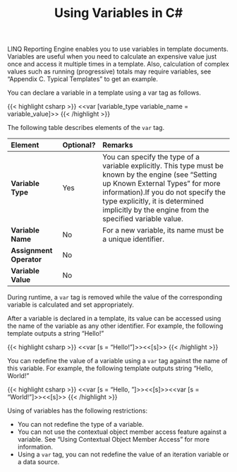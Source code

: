 ﻿---
title: Using Variables in C#
articleTitle: Using Variables
linktitle: Using Variables
description: "Use variables to calculate an expensive value just once and access it multiple times in template documents using C#."
type: docs
weight: 130
url: /net/using-variables/
aliases: [/net/template-syntax/#using-variables]
---

LINQ Reporting Engine enables you to use variables in template documents. Variables are useful when you need to calculate an expensive value just once and access it multiple times in a template. Also, calculation of complex values such as running (progressive) totals may require variables, see “Appendix C. Typical Templates” to get an example.

You can declare a variable in a template using a var tag as follows.

{{< highlight csharp >}}
<<var [variable_type variable_name = variable_value]>>
{{< /highlight >}}

The following table describes elements of the `var` tag.

|Element|Optional?|Remarks|
| :- | :- | :- |
|**Variable Type**|Yes|You can specify the type of a variable explicitly. This type must be known by the engine (see “Setting up Known External Types” for more information).If you do not specify the type explicitly, it is determined implicitly by the engine from the specified variable value.|
|**Variable Name**|No|For a new variable, its name must be a unique identifier.|
|**Assignment Operator**|No| |
|**Variable Value**|No| |


During runtime, a `var` tag is removed while the value of the corresponding variable is calculated and set appropriately.

After a variable is declared in a template, its value can be accessed using the name of the variable as any other identifier. For example, the following template outputs a string “Hello!”

{{< highlight csharp >}}
<<var [s = “Hello!”]>><<[s]>>
{{< /highlight >}}

You can redefine the value of a variable using a `var` tag against the name of this variable. For example, the following template outputs string “Hello, World!”

{{< highlight csharp >}}
<<var [s = “Hello, ”]>><<[s]>><<var [s = “World!”]>><<[s]>>
{{< /highlight >}}

Using of variables has the following restrictions:

- You can not redefine the type of a variable.
- You can not use the contextual object member access feature against a variable. See “Using Contextual Object Member Access” for more information.
- Using a `var` tag, you can not redefine the value of an iteration variable or a data source.

